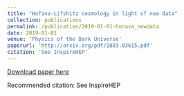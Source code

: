 ```yaml
---
title: "Hořava-Lifshitz cosmology in light of new data"
collection: publications
permalink: /publication/2019-01-01-horava_newdata
date: 2019-01-01
venue: 'Physics of the Dark Universe'
paperurl: 'http://arxiv.org/pdf/1803.03615.pdf'
citation: 'See InspireHEP'
---
```


<a href='http://arxiv.org/pdf/1803.03615.pdf'>Download paper here</a>

Recommended citation: See InspireHEP